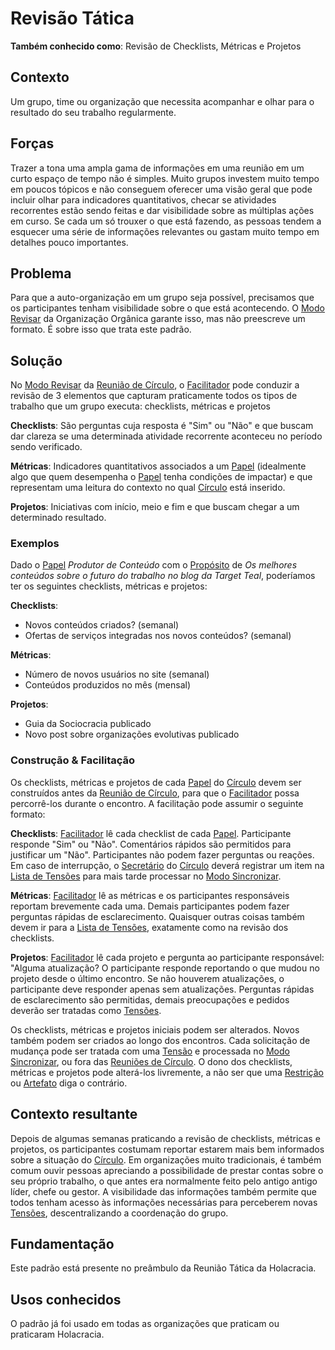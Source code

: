 # Revisão Tática

**Também conhecido como**: Revisão de Checklists, Métricas e Projetos

## Contexto

Um grupo, time ou organização que necessita acompanhar e olhar para o resultado do seu trabalho regularmente.

## Forças

Trazer a tona uma ampla gama de informações em uma reunião em um curto espaço de tempo não é simples. Muito grupos investem muito tempo em poucos tópicos e não conseguem oferecer uma visão geral que pode incluir olhar para indicadores quantitativos, checar se atividades recorrentes estão sendo feitas e dar visibilidade sobre as múltiplas ações em curso. Se cada um só trouxer o que está fazendo, as pessoas tendem a esquecer uma série de informações relevantes ou gastam muito tempo em detalhes pouco importantes.

## Problema

Para que a auto-organização em um grupo seja possível, precisamos que os participantes tenham visibilidade sobre o que está acontecendo. O [Modo Revisar](../../meta-acordos.md#-modo-revisar) da Organização Orgânica garante isso, mas não preescreve um formato. É sobre isso que trata este padrão.

## Solução

No [Modo Revisar](../../meta-acordos.md#-modo-revisar) da [Reunião de Círculo](../../meta-acordos.md#-reunioes), o [Facilitador](../../meta-acordos.md#-facilitador) pode conduzir a revisão de 3 elementos que capturam praticamente todos os tipos de trabalho que um grupo executa: checklists, métricas e projetos

**Checklists**: São perguntas cuja resposta é "Sim" ou "Não" e que buscam dar clareza se uma determinada atividade recorrente aconteceu no período sendo verificado.

**Métricas**: Indicadores quantitativos associados a um [Papel](../../meta-acordos.md#-papeis) \(idealmente algo que quem desempenha o [Papel](../../meta-acordos.md#-papeis) tenha condições de impactar\) e que representam uma leitura do contexto no qual [Círculo](../../meta-acordos.md#-circulos) está inserido.

**Projetos**: Iniciativas com início, meio e fim e que buscam chegar a um determinado resultado.

### Exemplos

Dado o [Papel](../../meta-acordos.md#-papeis) _Produtor de Conteúdo_ com o [Propósito](../../meta-acordos.md#-papeis) de _Os melhores conteúdos sobre o futuro do trabalho no blog da Target Teal_, poderíamos ter os seguintes checklists, métricas e projetos:

**Checklists**:

* Novos conteúdos criados? \(semanal\)
* Ofertas de serviços integradas nos novos conteúdos? \(semanal\)

**Métricas**:

* Número de novos usuários no site \(semanal\)
* Conteúdos produzidos no mês \(mensal\)

**Projetos**:

* Guia da Sociocracia publicado
* Novo post sobre organizações evolutivas publicado

### Construção & Facilitação

Os checklists, métricas e projetos de cada [Papel](../../meta-acordos.md#-papeis) do [Círculo](../../meta-acordos.md#-circulos) devem ser construídos antes da [Reunião de Círculo](../../meta-acordos.md#-reunioes), para que o [Facilitador](../../meta-acordos.md#-facilitador) possa percorrê-los durante o encontro. A facilitação pode assumir o seguinte formato:

**Checklists**: [Facilitador](../../meta-acordos.md#-facilitador) lê cada checklist de cada [Papel](../../meta-acordos.md#-papeis). Participante responde "Sim" ou "Não". Comentários rápidos são permitidos para justificar um "Não". Participantes não podem fazer perguntas ou reações. Em caso de interrupção, o [Secretário](../../meta-acordos/papeis-essenciais.md#secretario) do [Círculo](../../meta-acordos.md#-circulos) deverá registrar um item na [Lista de Tensões](../../meta-acordos.md#-lista-de-tensoes) para mais tarde processar no [Modo Sincronizar](../../meta-acordos.md#-modo-sincronizar).

**Métricas**: [Facilitador](../../meta-acordos.md#-facilitador) lê as métricas e os participantes responsáveis reportam brevemente cada uma. Demais participantes podem fazer perguntas rápidas de esclarecimento. Quaisquer outras coisas também devem ir para a [Lista de Tensões](../../meta-acordos.md#-lista-de-tensoes), exatamente como na revisão dos checklists.

**Projetos**: [Facilitador](../../meta-acordos.md#-facilitador) lê cada projeto e pergunta ao participante responsável: "Alguma atualização? O participante responde reportando o que mudou no projeto desde o último encontro. Se não houverem atualizações, o participante deve responder apenas sem atualizações. Perguntas rápidas de esclarecimento são permitidas, demais preocupações e pedidos deverão ser tratadas como [Tensões](../../meta-acordos.md#-tensoes-criativas).

Os checklists, métricas e projetos iniciais podem ser alterados. Novos também podem ser criados ao longo dos encontros. Cada solicitação de mudança pode ser tratada com uma [Tensão](../../meta-acordos.md#-tensoes-criativas) e processada no [Modo Sincronizar](../../meta-acordos.md#-modo-sincronizar), ou fora das [Reuniões de Círculo](../../meta-acordos.md#-reunioes). O dono dos checklists, métricas e projetos pode alterá-los livremente, a não ser que uma [Restrição](../../meta-acordos.md#-restricoes) ou [Artefato](../../meta-acordos.md#-papeis) diga o contrário.

## Contexto resultante

Depois de algumas semanas praticando a revisão de checklists, métricas e projetos, os participantes costumam reportar estarem mais bem informados sobre a situação do [Círculo](../../meta-acordos.md#-circulos). Em organizações muito tradicionais, é também comum ouvir pessoas apreciando a possibilidade de prestar contas sobre o seu próprio trabalho, o que antes era normalmente feito pelo antigo antigo líder, chefe ou gestor. A visibilidade das informações também permite que todos tenham acesso às informações necessárias para perceberem novas [Tensões](../../meta-acordos.md#-tensoes-criativas), descentralizando a coordenação do grupo.

## Fundamentação

Este padrão está presente no preâmbulo da Reunião Tática da Holacracia.

## Usos conhecidos

O padrão já foi usado em todas as organizações que praticam ou praticaram Holacracia.
